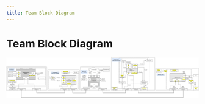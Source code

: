 ```yaml
---
title: Team Block Diagram
---
```


# Team Block Diagram
![](static/Images/Team201-TeamBlockDiagram.drawio.png)
